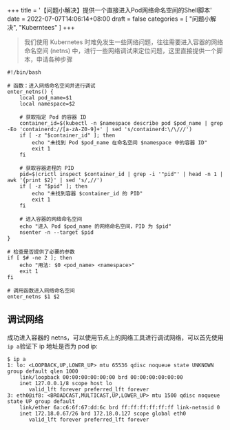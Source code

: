 +++
title = '【问题小解决】提供一个直接进入Pod网络命名空间的Shell脚本'
date = 2022-07-07T14:06:14+08:00
draft = false
categories = [
    "问题小解决",
    "Kuberntees"
]
+++

> 我们使用 Kubernetes 时难免发生一些网络问题，往往需要进入容器的网络命名空间 (netns) 中，进行一些网络调试来定位问题，这里直接提供一个脚本，申请各种步骤


```shell
#!/bin/bash

# 函数：进入网络命名空间并进行调试
enter_netns() {
    local pod_name=$1
    local namespace=$2
    
    # 获取指定 Pod 的容器 ID
    container_id=$(kubectl -n $namespace describe pod $pod_name | grep -Eo 'containerd://[a-zA-Z0-9]+' | sed 's/containerd:\/\///')
    if [ -z "$container_id" ]; then
        echo "未找到 Pod $pod_name 在命名空间 $namespace 中的容器 ID"
        exit 1
    fi

    # 获取容器进程的 PID
    pid=$(crictl inspect $container_id | grep -i '"pid"' | head -n 1 | awk '{print $2}' | sed 's/,//')
    if [ -z "$pid" ]; then
        echo "未找到容器 $container_id 的 PID"
        exit 1
    fi

    # 进入容器的网络命名空间
    echo "进入 Pod $pod_name 的网络命名空间，PID 为 $pid"
    nsenter -n --target $pid
}

# 检查是否提供了必要的参数
if [ $# -ne 2 ]; then
    echo "用法: $0 <pod_name> <namespace>"
    exit 1
fi

# 调用函数进入网络命名空间
enter_netns $1 $2
```

## 调试网络

成功进入容器的 netns，可以使用节点上的网络工具进行调试网络，可以首先使用`ip a`验证下 ip 地址是否为 pod ip:

```shell
$ ip a
1: lo: <LOOPBACK,UP,LOWER_UP> mtu 65536 qdisc noqueue state UNKNOWN group default qlen 1000
    link/loopback 00:00:00:00:00:00 brd 00:00:00:00:00:00
    inet 127.0.0.1/8 scope host lo
       valid_lft forever preferred_lft forever
3: eth0@if8: <BROADCAST,MULTICAST,UP,LOWER_UP> mtu 1500 qdisc noqueue state UP group default
    link/ether 6a:c6:6f:67:dd:6c brd ff:ff:ff:ff:ff:ff link-netnsid 0
    inet 172.18.0.67/26 brd 172.18.0.127 scope global eth0
       valid_lft forever preferred_lft forever
```
